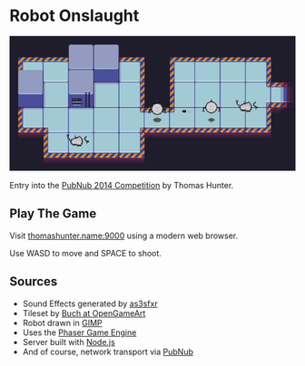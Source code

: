 # Robot Onslaught

![Screenshot](assets/screenshot.png)

Entry into the [PubNub 2014 Competition](http://pubnubgame.challengepost.com/) by Thomas Hunter.

## Play The Game

Visit [thomashunter.name:9000](http://thomashunter.name:9000) using a modern web browser.

Use WASD to move and SPACE to shoot.

## Sources

* Sound Effects generated by [as3sfxr](http://www.superflashbros.net/as3sfxr/)
* Tileset by [Buch at OpenGameArt](http://opengameart.org/content/sci-fi-interior-tiles)
* Robot drawn in [GIMP](http://www.gimp.org/)
* Uses the [Phaser Game Engine](http://phaser.io/)
* Server built with [Node.js](http://nodejs.org/)
* And of course, network transport via [PubNub](http://www.pubnub.com/)